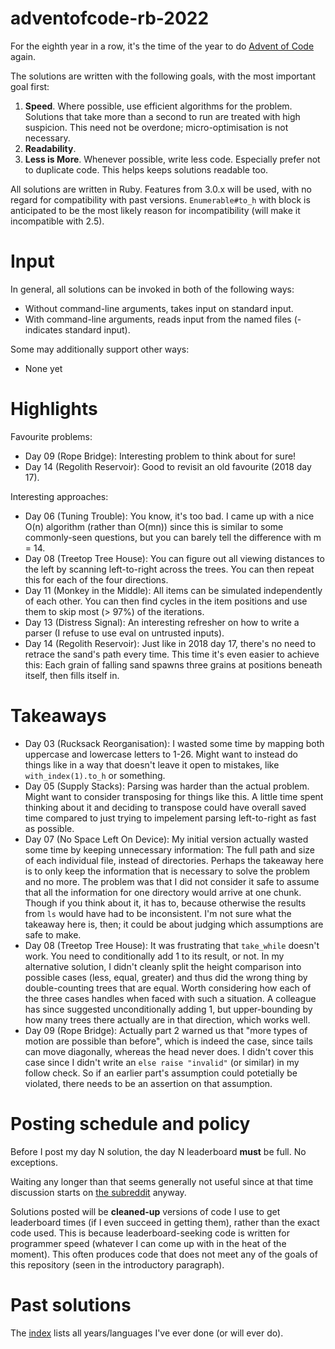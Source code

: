 # adventofcode-rb-2022

For the eighth year in a row, it's the time of the year to do [Advent of Code](http://adventofcode.com) again.

The solutions are written with the following goals, with the most important goal first:

1. **Speed**.
   Where possible, use efficient algorithms for the problem.
   Solutions that take more than a second to run are treated with high suspicion.
   This need not be overdone; micro-optimisation is not necessary.
2. **Readability**.
3. **Less is More**.
   Whenever possible, write less code.
   Especially prefer not to duplicate code.
   This helps keeps solutions readable too.

All solutions are written in Ruby.
Features from 3.0.x will be used, with no regard for compatibility with past versions.
`Enumerable#to_h` with block is anticipated to be the most likely reason for incompatibility (will make it incompatible with 2.5).

# Input

In general, all solutions can be invoked in both of the following ways:

* Without command-line arguments, takes input on standard input.
* With command-line arguments, reads input from the named files (- indicates standard input).

Some may additionally support other ways:

* None yet

# Highlights

Favourite problems:

* Day 09 (Rope Bridge): Interesting problem to think about for sure!
* Day 14 (Regolith Reservoir): Good to revisit an old favourite (2018 day 17).

Interesting approaches:

* Day 06 (Tuning Trouble): You know, it's too bad. I came up with a nice O(n) algorithm (rather than O(mn)) since this is similar to some commonly-seen questions, but you can barely tell the difference with m = 14.
* Day 08 (Treetop Tree House): You can figure out all viewing distances to the left by scanning left-to-right across the trees.
  You can then repeat this for each of the four directions.
* Day 11 (Monkey in the Middle): All items can be simulated independently of each other.
  You can then find cycles in the item positions and use them to skip most (> 97%) of the iterations.
* Day 13 (Distress Signal): An interesting refresher on how to write a parser (I refuse to use eval on untrusted inputs).
* Day 14 (Regolith Reservoir): Just like in 2018 day 17, there's no need to retrace the sand's path every time.
  This time it's even easier to achieve this:
  Each grain of falling sand spawns three grains at positions beneath itself, then fills itself in.

# Takeaways

* Day 03 (Rucksack Reorganisation): I wasted some time by mapping both uppercase and lowercase letters to 1-26.
  Might want to instead do things like in a way that doesn't leave it open to mistakes, like `with_index(1).to_h` or something.
* Day 05 (Supply Stacks): Parsing was harder than the actual problem.
  Might want to consider transposing for things like this.
  A little time spent thinking about it and deciding to transpose could have overall saved time compared to just trying to impelement parsing left-to-right as fast as possible.
* Day 07 (No Space Left On Device): My initial version actually wasted some time by keeping unnecessary information: The full path and size of each individual file, instead of directories.
  Perhaps the takeaway here is to only keep the information that is necessary to solve the problem and no more.
  The problem was that I did not consider it safe to assume that all the information for one directory would arrive at one chunk.
  Though if you think about it, it has to, because otherwise the results from `ls` would have had to be inconsistent.
  I'm not sure what the takeaway here is, then; it could be about judging which assumptions are safe to make.
* Day 08 (Treetop Tree House): It was frustrating that `take_while` doesn't work.
  You need to conditionally add 1 to its result, or not.
  In my alternative solution, I didn't cleanly split the height comparison into possible cases (less, equal, greater) and thus did the wrong thing by double-counting trees that are equal.
  Worth considering how each of the three cases handles when faced with such a situation.
  A colleague has since suggested unconditionally adding 1, but upper-bounding by how many trees there actually are in that direction, which works well.
* Day 09 (Rope Bridge): Actually part 2 warned us that "more types of motion are possible than before", which is indeed the case, since tails can move diagonally, whereas the head never does.
  I didn't cover this case since I didn't write an `else raise "invalid"` (or similar) in my follow check.
  So if an earlier part's assumption could potetially be violated, there needs to be an assertion on that assumption.

# Posting schedule and policy

Before I post my day N solution, the day N leaderboard **must** be full.
No exceptions.

Waiting any longer than that seems generally not useful since at that time discussion starts on [the subreddit](https://www.reddit.com/r/adventofcode) anyway.

Solutions posted will be **cleaned-up** versions of code I use to get leaderboard times (if I even succeed in getting them), rather than the exact code used.
This is because leaderboard-seeking code is written for programmer speed (whatever I can come up with in the heat of the moment).
This often produces code that does not meet any of the goals of this repository (seen in the introductory paragraph).

# Past solutions

The [index](https://github.com/petertseng/adventofcode-common/blob/master/index.md) lists all years/languages I've ever done (or will ever do).
